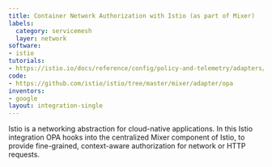 ```yaml
---
title: Container Network Authorization with Istio (as part of Mixer)
labels:
  category: servicemesh
  layer: network
software:
- istio
tutorials:
- https://istio.io/docs/reference/config/policy-and-telemetry/adapters/opa/
code:
- https://github.com/istio/istio/tree/master/mixer/adapter/opa
inventors:
- google
layout: integration-single
---
```

Istio is a networking abstraction for cloud-native applications. In this Istio integration OPA hooks into the centralized Mixer component of Istio, to provide fine-grained, context-aware authorization for network or HTTP requests.
